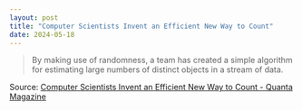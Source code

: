 ```yaml
---
layout: post
title: "Computer Scientists Invent an Efficient New Way to Count"
date: 2024-05-18
---
```


> By making use of randomness, a team has created a simple algorithm for
estimating large numbers of distinct objects in a stream of data.

Source: [Computer Scientists Invent an Efficient New Way to Count - Quanta
Magazine](
https://www.quantamagazine.org/computer-scientists-invent-an-efficient-new-way-to-count-20240516/
)

